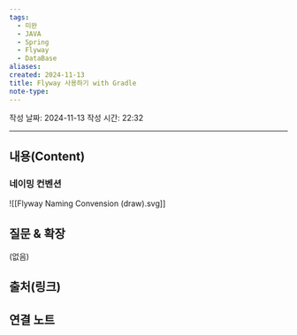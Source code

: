 ```yaml
---
tags:
  - 미완
  - JAVA
  - Spring
  - Flyway
  - DataBase
aliases: 
created: 2024-11-13
title: Flyway 사용하기 with Gradle
note-type:
---
```

작성 날짜: 2024-11-13
작성 시간: 22:32


----
## 내용(Content)

### 네이밍 컨벤션

![[Flyway Naming Convension (draw).svg]]



## 질문 & 확장

(없음)

## 출처(링크)


## 연결 노트

